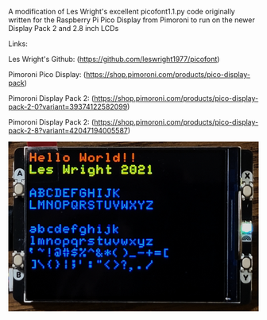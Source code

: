 A modification of Les Wright's excellent picofont1.1.py code originally written for the Raspberry Pi Pico Display from Pimoroni to run on the newer Display Pack 2 and 2.8 inch LCDs

Links: 

Les Wright's Github: (https://github.com/leswright1977/picofont)

Pimoroni Pico Display: (https://shop.pimoroni.com/products/pico-display-pack)

Pimoroni Display Pack 2: (https://shop.pimoroni.com/products/pico-display-pack-2-0?variant=39374122582099)

Pimoroni Display Pack 2: (https://shop.pimoroni.com/products/pico-display-pack-2-8?variant=42047194005587)

![Screenshot](media/DP28.png)
